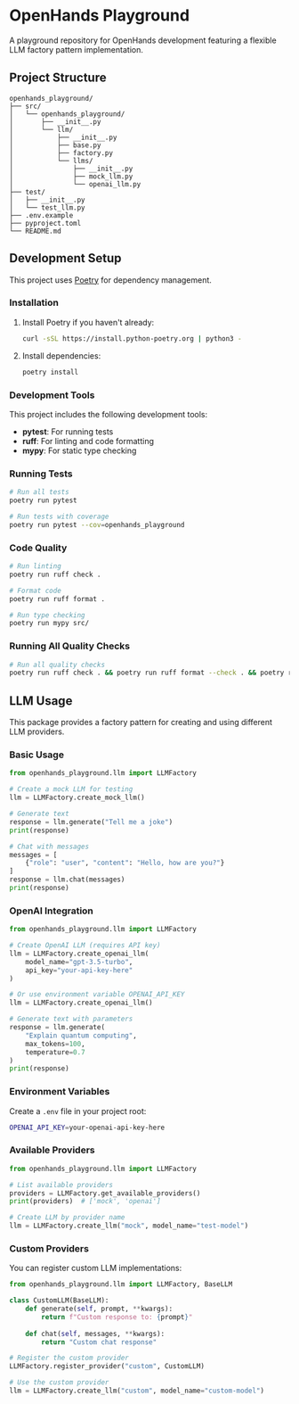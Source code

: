 # OpenHands Playground

A playground repository for OpenHands development featuring a flexible LLM factory pattern implementation.

## Project Structure

```
openhands_playground/
├── src/
│   └── openhands_playground/
│       ├── __init__.py
│       └── llm/
│           ├── __init__.py
│           ├── base.py
│           ├── factory.py
│           └── llms/
│               ├── __init__.py
│               ├── mock_llm.py
│               └── openai_llm.py
├── test/
│   ├── __init__.py
│   └── test_llm.py
├── .env.example
├── pyproject.toml
└── README.md
```

## Development Setup

This project uses [Poetry](https://python-poetry.org/) for dependency management.

### Installation

1. Install Poetry if you haven't already:
   ```bash
   curl -sSL https://install.python-poetry.org | python3 -
   ```

2. Install dependencies:
   ```bash
   poetry install
   ```

### Development Tools

This project includes the following development tools:

- **pytest**: For running tests
- **ruff**: For linting and code formatting
- **mypy**: For static type checking

### Running Tests

```bash
# Run all tests
poetry run pytest

# Run tests with coverage
poetry run pytest --cov=openhands_playground
```

### Code Quality

```bash
# Run linting
poetry run ruff check .

# Format code
poetry run ruff format .

# Run type checking
poetry run mypy src/
```

### Running All Quality Checks

```bash
# Run all quality checks
poetry run ruff check . && poetry run ruff format --check . && poetry run mypy src/ && poetry run pytest
```

## LLM Usage

This package provides a factory pattern for creating and using different LLM providers.

### Basic Usage

```python
from openhands_playground.llm import LLMFactory

# Create a mock LLM for testing
llm = LLMFactory.create_mock_llm()

# Generate text
response = llm.generate("Tell me a joke")
print(response)

# Chat with messages
messages = [
    {"role": "user", "content": "Hello, how are you?"}
]
response = llm.chat(messages)
print(response)
```

### OpenAI Integration

```python
from openhands_playground.llm import LLMFactory

# Create OpenAI LLM (requires API key)
llm = LLMFactory.create_openai_llm(
    model_name="gpt-3.5-turbo",
    api_key="your-api-key-here"
)

# Or use environment variable OPENAI_API_KEY
llm = LLMFactory.create_openai_llm()

# Generate text with parameters
response = llm.generate(
    "Explain quantum computing",
    max_tokens=100,
    temperature=0.7
)
print(response)
```

### Environment Variables

Create a `.env` file in your project root:

```bash
OPENAI_API_KEY=your-openai-api-key-here
```

### Available Providers

```python
from openhands_playground.llm import LLMFactory

# List available providers
providers = LLMFactory.get_available_providers()
print(providers)  # ['mock', 'openai']

# Create LLM by provider name
llm = LLMFactory.create_llm("mock", model_name="test-model")
```

### Custom Providers

You can register custom LLM implementations:

```python
from openhands_playground.llm import LLMFactory, BaseLLM

class CustomLLM(BaseLLM):
    def generate(self, prompt, **kwargs):
        return f"Custom response to: {prompt}"
    
    def chat(self, messages, **kwargs):
        return "Custom chat response"

# Register the custom provider
LLMFactory.register_provider("custom", CustomLLM)

# Use the custom provider
llm = LLMFactory.create_llm("custom", model_name="custom-model")
```